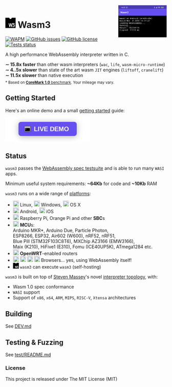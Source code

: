 <img align="right" width="30%" src="/extra/screenshot.png">

# <img src="/extra/wasm-symbol.svg" width="32" height="32" /> Wasm3


[![WAPM](https://img.shields.io/badge/wapm-v0.4.2-654ff0.svg)](https://wapm.io/package/vshymanskyy/wasm3)
[![GitHub issues](https://img.shields.io/github/issues-raw/wasm3/wasm3.svg?label=issues&color=success)](https://github.com/wasm3/wasm3/issues)
[![GitHub license](https://img.shields.io/badge/license-MIT-blue.svg)](https://github.com/wasm3/wasm3)
[![Tests status](https://img.shields.io/github/workflow/status/wasm3/wasm3/tests.svg?label=tests)](https://github.com/wasm3/wasm3/actions)


A high performance WebAssembly interpreter written in C.

**∼ 15.8x faster** than other wasm interpreters (`wac`, `life`, `wasm-micro-runtime`)  
**∼ 4..5x slower** than state of the art wasm `JIT` engines (`liftoff`, `cranelift`)  
**∼ 11.5x slower** than native execution  
<sub>* Based on [**CoreMark 1.0** benchmark](/test/benchmark/coremark/README.md). Your mileage may vary.</sub>

## Getting Started

Here's an online demo and a small [getting started](https://wapm.io/package/vshymanskyy/wasm3) guide:

[![LIVE DEMO](extra/button.png)](https://webassembly.sh/?run-command=wapm%20install%20vshymanskyy/wasm3)

## Status

`wasm3` passes the [WebAssembly spec testsuite](https://github.com/WebAssembly/spec/tree/master/test/core) and is able to run many `WASI` apps.

Minimum useful system requirements: **~64Kb** for code and **~10Kb** RAM

`wasm3` runs on a wide range of [platforms](/platforms):
- <img src="https://cdn.rawgit.com/simple-icons/simple-icons/develop/icons/linux.svg" width="18" height="18" /> Linux,
<img src="https://cdn.rawgit.com/simple-icons/simple-icons/develop/icons/windows.svg" width="18" height="18" /> Windows,
<img src="https://cdn.rawgit.com/simple-icons/simple-icons/develop/icons/apple.svg" width="18" height="18" /> OS X
- <img src="https://cdn.rawgit.com/simple-icons/simple-icons/develop/icons/android.svg" width="18" height="18" /> Android,
<img src="https://cdn.rawgit.com/simple-icons/simple-icons/develop/icons/apple.svg" width="18" height="18" /> iOS
- <img src="https://cdn.rawgit.com/simple-icons/simple-icons/develop/icons/raspberrypi.svg" width="18" height="18" /> Raspberry Pi, Orange Pi and other **SBC**s
- <img src="https://cdn.rawgit.com/feathericons/feather/master/icons/cpu.svg" width="18" height="18" /> **MCU**s:  
 Arduino MKR*, Arduino Due, Particle Photon,  
 ESP8266, ESP32, Air602 (W600), nRF52, nRF51,  
 Blue Pill (STM32F103C8T6), MXChip AZ3166 (EMW3166),  
 Maix (K210), HiFive1 (E310), Fomu (ICE40UP5K), ATmega1284 etc.
- <img src="https://cdn.rawgit.com/feathericons/feather/master/icons/wifi.svg" width="18" height="18" /> **OpenWRT**-enabled routers
- <img src="https://cdn.rawgit.com/simple-icons/simple-icons/develop/icons/mozillafirefox.svg" width="18" height="18" /> <img src="https://cdn.rawgit.com/simple-icons/simple-icons/develop/icons/googlechrome.svg" width="18" height="18" /> <img src="https://cdn.rawgit.com/simple-icons/simple-icons/develop/icons/safari.svg" width="18" height="18" /> <img src="https://cdn.rawgit.com/simple-icons/simple-icons/develop/icons/microsoftedge.svg" width="18" height="18" /> Browsers... yes, using WebAssembly itself!
- <img src="extra/wasm-symbol.svg" width="18" height="18" /> `wasm3` can execute `wasm3` (self-hosting)

`wasm3` is built on top of [Steven Massey](https://github.com/soundandform)'s novel [interpreter topology](/source/README.md), with:
- Wasm 1.0 spec conformance
- `WASI` support
- Support of `x86`, `x64`, `ARM`, `MIPS`, `RISC-V`, `Xtensa` architectures

## Building

See [DEV.md](./DEV.md)

## Testing & Fuzzing

See [test/README.md](./test/README.md)

### License
This project is released under The MIT License (MIT)
